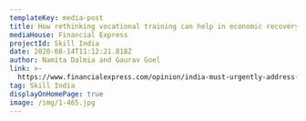 ```yaml
---
templateKey: media-post
title: How rethinking vocational training can help in economic recovery
mediaHouse: Financial Express
projectId: Skill India
date: 2020-08-14T11:12:21.818Z
author: Namita Dalmia and Gaurav Goel
link: >-
  https://www.financialexpress.com/opinion/india-must-urgently-address-gaps-in-its-skilling-vision-else-covid-pain-will-be-lot-worse-for-job-seekers/2054505/
tag: Skill India
displayOnHomePage: true
image: /img/1-465.jpg
---
```


